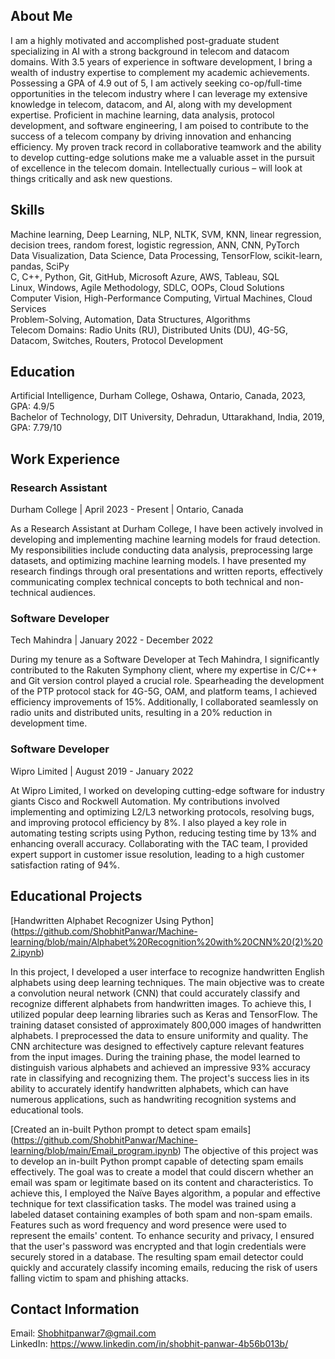 ## About Me
I am a highly motivated and accomplished post-graduate student specializing in AI with a strong background in telecom and datacom domains. With 3.5 years of experience in software development, I bring a wealth of industry expertise to complement my academic achievements. Possessing a GPA of 4.9 out of 5, I am actively seeking co-op/full-time opportunities in the telecom industry where I can leverage my extensive knowledge in telecom, datacom, and AI, along with my development expertise. Proficient in machine learning, data analysis, protocol development, and software engineering, I am poised to contribute to the success of a telecom company by driving innovation and enhancing efficiency. My proven track record in collaborative teamwork and the ability to develop cutting-edge solutions make me a valuable asset in the pursuit of excellence in the telecom domain. Intellectually curious – will look at things critically and ask new questions.

## Skills
Machine learning, Deep Learning, NLP, NLTK, SVM, KNN, linear regression, decision trees, random forest, logistic regression, ANN, CNN, PyTorch <br>
Data Visualization, Data Science, Data Processing, TensorFlow, scikit-learn, pandas, SciPy <br>
C, C++, Python, Git, GitHub, Microsoft Azure, AWS, Tableau, SQL <br>
Linux, Windows, Agile Methodology, SDLC, OOPs, Cloud Solutions <br>
Computer Vision, High-Performance Computing, Virtual Machines, Cloud Services <br>
Problem-Solving, Automation, Data Structures, Algorithms <br>
Telecom Domains: Radio Units (RU), Distributed Units (DU), 4G-5G, Datacom, Switches, Routers, Protocol Development

## Education
Artificial Intelligence, Durham College, Oshawa, Ontario, Canada, 2023, GPA: 4.9/5 <br>
Bachelor of Technology, DIT University, Dehradun, Uttarakhand, India, 2019, GPA: 7.79/10

## Work Experience
### Research Assistant
Durham College | April 2023 - Present | Ontario, Canada <br>

As a Research Assistant at Durham College, I have been actively involved in developing and implementing machine learning models for fraud detection. My responsibilities include conducting data analysis, preprocessing large datasets, and optimizing machine learning models. I have presented my research findings through oral presentations and written reports, effectively communicating complex technical concepts to both technical and non-technical audiences.

### Software Developer
Tech Mahindra | January 2022 - December 2022

During my tenure as a Software Developer at Tech Mahindra, I significantly contributed to the Rakuten Symphony client, where my expertise in C/C++ and Git version control played a crucial role. Spearheading the development of the PTP protocol stack for 4G-5G, OAM, and platform teams, I achieved efficiency improvements of 15%. Additionally, I collaborated seamlessly on radio units and distributed units, resulting in a 20% reduction in development time.

### Software Developer
Wipro Limited | August 2019 - January 2022 <br>

At Wipro Limited, I worked on developing cutting-edge software for industry giants Cisco and Rockwell Automation. My contributions involved implementing and optimizing L2/L3 networking protocols, resolving bugs, and improving protocol efficiency by 8%. I also played a key role in automating testing scripts using Python, reducing testing time by 13% and enhancing overall accuracy. Collaborating with the TAC team, I provided expert support in customer issue resolution, leading to a high customer satisfaction rating of 94%.

## Educational Projects
[Handwritten Alphabet Recognizer Using Python] (https://github.com/ShobhitPanwar/Machine-learning/blob/main/Alphabet%20Recognition%20with%20CNN%20(2)%202.ipynb)

In this project, I developed a user interface to recognize handwritten English alphabets using deep learning techniques. The main objective was to create a convolution neural network (CNN) that could accurately classify and recognize different alphabets from handwritten images.
To achieve this, I utilized popular deep learning libraries such as Keras and TensorFlow. The training dataset consisted of approximately 800,000 images of handwritten alphabets. I preprocessed the data to ensure uniformity and quality. The CNN architecture was designed to effectively capture relevant features from the input images.
During the training phase, the model learned to distinguish various alphabets and achieved an impressive 93% accuracy rate in classifying and recognizing them. The project's success lies in its ability to accurately identify handwritten alphabets, which can have numerous applications, such as handwriting recognition systems and educational tools. <br>

[Created an in-built Python prompt to detect spam emails] (https://github.com/ShobhitPanwar/Machine-learning/blob/main/Email_program.ipynb)
The objective of this project was to develop an in-built Python prompt capable of detecting spam emails effectively. The goal was to create a model that could discern whether an email was spam or legitimate based on its content and characteristics.
To achieve this, I employed the Naïve Bayes algorithm, a popular and effective technique for text classification tasks. The model was trained using a labeled dataset containing examples of both spam and non-spam emails. Features such as word frequency and word presence were used to represent the emails' content.
To enhance security and privacy, I ensured that the user's password was encrypted and that login credentials were securely stored in a database. The resulting spam email detector could quickly and accurately classify incoming emails, reducing the risk of users falling victim to spam and phishing attacks. <br>

## Contact Information
Email: Shobhitpanwar7@gmail.com <br>
LinkedIn: https://www.linkedin.com/in/shobhit-panwar-4b56b013b/

